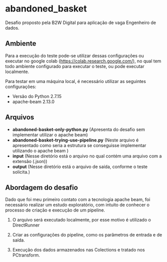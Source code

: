 # abandoned_basket

Desafio proposto pela B2W Digital para aplicação de vaga Engenheiro de dados.


## Ambiente

Para a execução do teste pode-se utilizar dessas configurações ou executar no google colab (https://colab.research.google.com/),
no qual tem todo ambiente configurado para executar o teste, ou pode executar localmente. 

Para testar em uma máquina local, é necessário utilizar as seguintes configurações:
*	Versão do Python 2.7.15
*	apache-beam 2.13.0
## Arquivos
* **abandoned-basket-only-python.py** (Apresenta do desafio sem implementar utilizar o apache beam)
* **abandoned-basket-trying-use-pipeline.py** (Neste arquivo é apresentado como seria a estrutura se 
conseguisse implementar utilizando o apache beam )
* **input** (Nesse diretório está o arquivo no qual contém uma arquivo com a extensão (.json))
* **output** (Nesse diretório está o arquivo de saída, conforme o teste solicita.)
## Abordagem do desafio

Dado que foi meu primeiro contato com a tecnologia apache beam, foi necessário realizar 
um estudo exploratório, com intuito de conhecer o processo de criação e execução de um pipeline. 

1. O arquivo será executado localmente, por esse motivo é utilizado o DirectRunner

2. Criar as configurações do pipeline, como os parâmetros de entrada e de saída.

3. Execução dos dados armazenados nas Colections e tratado nos PCtransform.
